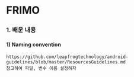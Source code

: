 # FRIMO

### 1. 배운 내용
####   1) Naming convention
    https://github.com/leapfrogtechnology/android-guidelines/blob/master/ResourcesGuidelines.md
    참고하여 파일, 변수 이름 설정하자

